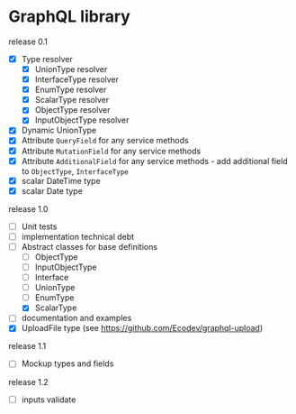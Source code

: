 # GraphQL library

release 0.1
- [x] Type resolver
  - [x] UnionType resolver
  - [x] InterfaceType resolver
  - [x] EnumType resolver
  - [x] ScalarType resolver
  - [x] ObjectType resolver
  - [x] InputObjectType resolver
- [x] Dynamic UnionType
- [x] Attribute `QueryField` for any service methods
- [x] Attribute `MutationField` for any service methods
- [x] Attribute `AdditionalField` for any service methods - add additional field to `ObjectType`, `InterfaceType`
- [x] scalar DateTime type
- [x] scalar Date type

release 1.0
- [ ] Unit tests
- [ ] implementation technical debt
- [ ] Abstract classes for base definitions
  - [ ] ObjectType
  - [ ] InputObjectType
  - [ ] Interface
  - [ ] UnionType
  - [ ] EnumType
  - [x] ScalarType
- [ ] documentation and examples
- [x] UploadFile type (see https://github.com/Ecodev/graphql-upload)

release 1.1
- [ ] Mockup types and fields

release 1.2
- [ ] inputs validate
